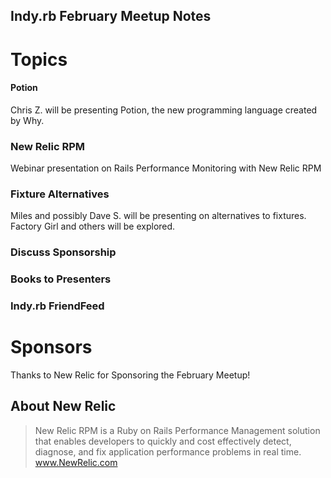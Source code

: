 Indy.rb February Meetup Notes
----------------------------

Topics
======

#### Potion
Chris Z. will be presenting Potion, the new programming language created by Why. 

### New Relic RPM
Webinar presentation on Rails Performance Monitoring with New Relic RPM

### Fixture Alternatives
Miles and possibly Dave S. will be presenting on alternatives to fixtures. Factory Girl and others will be explored. 

### Discuss Sponsorship

### Books to Presenters

### Indy.rb FriendFeed



Sponsors
========
Thanks to New Relic for Sponsoring the February Meetup!

About New Relic
---------------------------
> New Relic RPM is a Ruby on Rails Performance Management solution that enables developers to quickly and cost effectively detect, diagnose, and fix application performance problems in real time. www.NewRelic.com